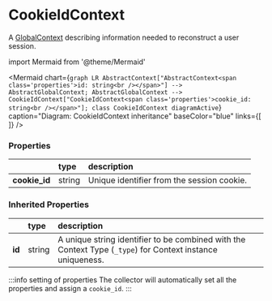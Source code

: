 # CookieIdContext

A [GlobalContext](/taxonomy/reference/global-contexts/overview.md) describing information needed to reconstruct a user session.

import Mermaid from '@theme/Mermaid'

<Mermaid chart={`
    graph LR
      AbstractContext["AbstractContext<span class='properties'>id: string<br /></span>"] --> AbstractGlobalContext;
      AbstractGlobalContext -->       CookieIdContext["CookieIdContext<span class='properties'>cookie_id: string<br /></span>"];
    class CookieIdContext diagramActive
  `}
  caption="Diagram: CookieIdContext inheritance"
  baseColor="blue"
  links={[
  ]}
/>

### Properties

|                | type   | description                                |
|:---------------|:-------|:-------------------------------------------|
| **cookie\_id** | string | Unique identifier from the session cookie. |
### Inherited Properties

|        | type   | description                                                                                                |
|:-------|:-------|:-----------------------------------------------------------------------------------------------------------|
| **id** | string | A unique string identifier to be combined with the Context Type (`_type`) for Context instance uniqueness. |

:::info setting of properties
The collector will automatically set all the properties and assign a `cookie_id`.
:::
